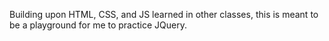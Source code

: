 Building upon HTML, CSS, and JS learned in other classes, this is meant to be a playground for me to practice JQuery.
